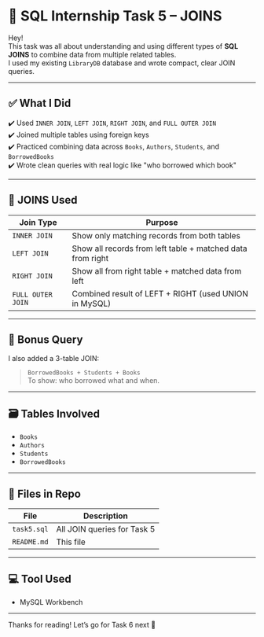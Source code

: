 # 🔗 SQL Internship Task 5 – JOINS

Hey!  
This task was all about understanding and using different types of **SQL JOINS** to combine data from multiple related tables.  
I used my existing `LibraryDB` database and wrote compact, clear JOIN queries.

---

## ✅ What I Did

✔️ Used `INNER JOIN`, `LEFT JOIN`, `RIGHT JOIN`, and `FULL OUTER JOIN`  
✔️ Joined multiple tables using foreign keys  
✔️ Practiced combining data across `Books`, `Authors`, `Students`, and `BorrowedBooks`  
✔️ Wrote clean queries with real logic like "who borrowed which book"

---

## 🔧 JOINS Used

| Join Type      | Purpose                                                       |
|----------------|---------------------------------------------------------------|
| `INNER JOIN`   | Show only matching records from both tables                   |
| `LEFT JOIN`    | Show all records from left table + matched data from right    |
| `RIGHT JOIN`   | Show all from right table + matched data from left            |
| `FULL OUTER JOIN` | Combined result of LEFT + RIGHT (used UNION in MySQL)     |

---

## 🧾 Bonus Query

I also added a 3-table JOIN:
> `BorrowedBooks + Students + Books`  
To show: who borrowed what and when.

---

## 🗃️ Tables Involved

- `Books`
- `Authors`
- `Students`
- `BorrowedBooks`

---

## 📁 Files in Repo

| File        | Description                   |
|-------------|-------------------------------|
| `task5.sql` | All JOIN queries for Task 5   |
| `README.md` | This file                     |

---

## 💻 Tool Used

- MySQL Workbench

---

Thanks for reading! Let’s go for Task 6 next 🚀
